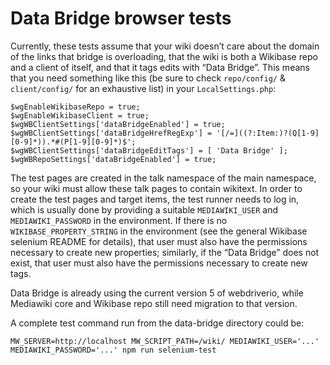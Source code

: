 # Data Bridge browser tests

Currently, these tests assume that your wiki doesn’t care about the domain of the links that bridge is overloading,
that the wiki is both a Wikibase repo and a client of itself,
and that it tags edits with “Data Bridge”.
This means that you need something like this (be sure to check `repo/config/` & `client/config/` for an exhaustive list) in your `LocalSettings.php`:

    $wgEnableWikibaseRepo = true;
    $wgEnableWikibaseClient = true;
    $wgWBClientSettings['dataBridgeEnabled'] = true;
    $wgWBClientSettings['dataBridgeHrefRegExp'] = '[/=]((?:Item:)?(Q[1-9][0-9]*)).*#(P[1-9][0-9]*)$';
    $wgWBClientSettings['dataBridgeEditTags'] = [ 'Data Bridge' ];
    $wgWBRepoSettings['dataBridgeEnabled'] = true;

The test pages are created in the talk namespace of the main namespace,
so your wiki must allow these talk pages to contain wikitext.
In order to create the test pages and target items,
the test runner needs to log in,
which is usually done by providing a suitable `MEDIAWIKI_USER` and `MEDIAWIKI_PASSWORD` in the environment.
If there is no `WIKIBASE_PROPERTY_STRING` in the environment
(see the general Wikibase selenium README for details),
that user must also have the permissions necessary to create new properties;
similarly, if the “Data Bridge” does not exist,
that user must also have the permissions necessary to create new tags.

Data Bridge is already using the current version 5 of webdriverio,
while Mediawiki core and Wikibase repo still need migration to that version.

A complete test command run from the data-bridge directory could be:

    MW_SERVER=http://localhost MW_SCRIPT_PATH=/wiki/ MEDIAWIKI_USER='...' MEDIAWIKI_PASSWORD='...' npm run selenium-test
